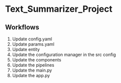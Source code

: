 # Text_Summarizer_Project

## Workflows

1. Update config.yaml
2. Update params.yaml
3. Update entity
4. Update the configuration manager in the src config
5. Update the components
6. Update the pipelines
7. Update the main.py
8. Update the app.py